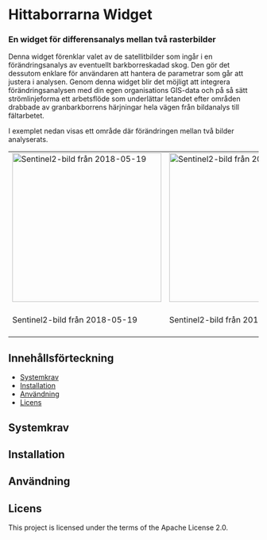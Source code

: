 # Hittaborrarna Widget

### En widget för differensanalys mellan två rasterbilder<br>
<p>Denna widget förenklar valet av de satellitbilder som ingår i en förändringsanalys av eventuellt barkborreskadad skog. Den gör det dessutom enklare för användaren att hantera de parametrar som går att justera i analysen. Genom denna widget blir det möjligt att integrera förändringsanalysen med din egen organisations GIS-data och på så sätt strömlinjeforma ett arbetsflöde som underlättar letandet efter områden drabbade av granbarkborrens härjningar hela vägen från bildanalys till fältarbetet.</p>
<p></p>
<p>I exemplet nedan visas ett område där förändringen mellan två bilder analyserats.</p>
<table style="width:100%">
  <tr>
    <td><img title="Sentinel2-bild från 2018-05-19" src="https://user-images.githubusercontent.com/26382924/84134312-ade42a00-aa48-11ea-998f-3645ad10d843.png" width="300px"></td>
    <td><img title="Sentinel2-bild från 2019-05-29" src="https://user-images.githubusercontent.com/26382924/84134904-8b9edc00-aa49-11ea-8403-d27d81596937.png" width="300px"></td>
    <td><img title="Analys mellan 2018-05-19 och 2019-05-29" src="https://user-images.githubusercontent.com/26382924/84135070-ca349680-aa49-11ea-8e39-a559c1525d87.png" width="300px"></td>
  </tr>
  <tr>
    <td>Sentinel2-bild från 2018-05-19</td>
    <td>Sentinel2-bild från 2019-05-29</td>
    <td>Förändringsanalysen visar med<br>gulgrön färg de områden som<br>förändrats mellan de båda tillfällena</td>
  </tr>
</table>





## Innehållsförteckning

- [Systemkrav](#systemkrav)
- [Installation](#installation)
- [Användning](#anvandning)
- [Licens](#licens)

## Systemkrav

## Installation

## Användning

## Licens

This project is licensed under the terms of the Apache License 2.0.
